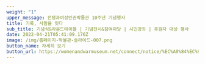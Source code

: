 ```yaml
---
weight: "1"
upper_message: 전쟁과여성인권박물관 10주년 기념행사
title: 기록, 사람을 잇다
sub_title: 기념식&라운드테이블 | 기념전시&참여마당 | 시민강좌 | 후원자 대상 행사
date: 2022-04-21T05:41:09.176Z
image: /img/홈페이지-박물관-슬라이드-007.png
button_name: 자세히 보기
button_url: https://womenandwarmuseum.net/connect/notice/%EC%A0%84%EC%9F%81%EA%B3%BC%EC%97%AC%EC%84%B1%EC%9D%B8%EA%B6%8C%EB%B0%95%EB%AC%BC%EA%B4%80-10%EC%A3%BC%EB%85%84-%EA%B8%B0%EB%85%90%EC%82%AC%EC%97%85/
---
```

